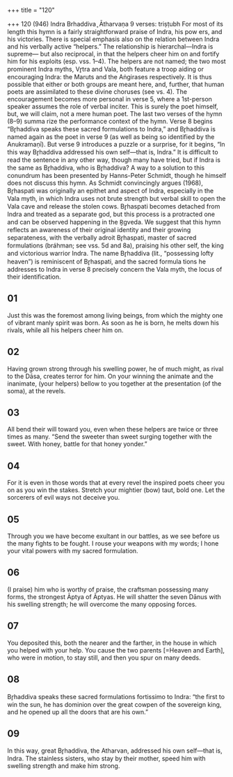 +++
title = "120"

+++
120 (946)
Indra
Brhaddiva ̥ Ātharvaṇa
9 verses: triṣṭubh
For most of its length this hymn is a fairly straightforward praise of Indra, his pow ers, and his victories. There is special emphasis also on the relation between Indra  and his verbally active “helpers.” The relationship is hierarchal—Indra is supreme— but also reciprocal, in that the helpers cheer him on and fortify him for his exploits  (esp. vss. 1–4). The helpers are not named; the two most prominent Indra myths,  Vr̥tra and Vala, both feature a troop aiding or encouraging Indra: the Maruts and the  Aṅgirases respectively. It is thus possible that either or both groups are meant here,  and, further, that human poets are assimilated to these divine choruses (see vs. 4). The encouragement becomes more personal in verse 5, where a 1st-person  speaker assumes the role of verbal inciter. This is surely the poet himself, but, we  will claim, not a mere human poet. The last two verses of the hymn (8–9) summa rize the performance context of the hymn. Verse 8 begins “Br̥haddiva speaks these  sacred formulations to Indra,” and Br̥haddiva is named again as the poet in verse 9  (as well as being so identified by the Anukramaṇī). But verse 9 introduces a puzzle  or a surprise, for it begins, “In this way Br̥haddiva addressed his own self—that is,  Indra.” It is difficult to read the sentence in any other way, though many have tried,  but if Indra is the same as Br̥haddiva, who is Br̥haddiva?
A way to a solution to this conundrum has been presented by Hanns-Peter  Schmidt, though he himself does not discuss this hymn. As Schmidt convincingly  argues (1968), Br̥haspati was originally an epithet and aspect of Indra, especially  in the Vala myth, in which Indra uses not brute strength but verbal skill to open  the Vala cave and release the stolen cows. Br̥haspati becomes detached from Indra  and treated as a separate god, but this process is a protracted one and can be  observed happening in the R̥gveda. We suggest that this hymn reflects an awareness  of their original identity and their growing separateness, with the verbally adroit  Br̥haspati, master of sacred formulations (bráhman; see vss. 5d and 8a), praising  his other self, the king and victorious warrior Indra. The name Br̥haddiva (lit.,  “possessing lofty heaven”) is reminiscent of Br̥haspati, and the sacred formula tions he addresses to Indra in verse 8 precisely concern the Vala myth, the locus of  their identification.
## 01
Just this was the foremost among living beings, from which the mighty  one of vibrant manly spirit was born.
As soon as he is born, he melts down his rivals, while all his helpers cheer  him on.
## 02
Having grown strong through his swelling power, he of much might, as  rival to the Dāsa, creates terror for him.
On your winning the animate and the inanimate, (your helpers) bellow to  you together at the presentation (of the soma), at the revels.
## 03
All bend their will toward you, even when these helpers are twice or three  times as many.
“Send the sweeter than sweet surging together with the sweet. With
honey, battle for that honey yonder.”
## 04
For it is even in those words that at every revel the inspired poets cheer  you on as you win the stakes.
Stretch your mightier (bow) taut, bold one. Let the sorcerers of evil ways  not deceive you.
## 05
Through you we have become exultant in our battles, as we see before us  the many fights to be fought.
I rouse your weapons with my words; I hone your vital powers with my  sacred formulation.

## 06
(I praise) him who is worthy of praise, the craftsman possessing many  forms, the strongest Āptya of Āptyas.
He will shatter the seven Dānus with his swelling strength; he will
overcome the many opposing forces.
## 07
You deposited this, both the nearer and the farther, in the house in which  you helped with your help.
You cause the two parents [=Heaven and Earth], who were in motion, to  stay still, and then you spur on many deeds.
## 08
Br̥haddiva speaks these sacred formulations fortissimo to Indra: “the first  to win the sun,
he has dominion over the great cowpen of the sovereign king, and he  opened up all the doors that are his own.”
## 09
In this way, great Br̥haddiva, the Atharvan, addressed his own self—that  is, Indra.
The stainless sisters, who stay by their mother, speed him with swelling  strength and make him strong.